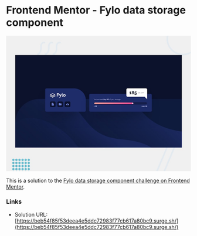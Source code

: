 # Frontend Mentor - Fylo data storage component

![Design preview for the Fylo data storage component coding challenge](./design/desktop-preview.jpg)

This is a solution to the [Fylo data storage component challenge on Frontend Mentor](https://www.frontendmentor.io/challenges/fylo-data-storage-component-1dZPRbV5n).

### Links

- Solution URL: [https://beb54f85f53deea4e5ddc72983f77cb617a80bc9.surge.sh/](https://beb54f85f53deea4e5ddc72983f77cb617a80bc9.surge.sh/)
